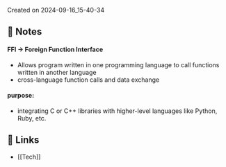 Created on 2024-09-16_15-40-34

## 📔 Notes

#### FFI -> Foreign Function Interface

- Allows program written in one programming language to call functions written in another language
- cross-language function calls and data exchange

#### purpose:

- integrating C or C++ libraries with higher-level languages like Python, Ruby, etc.


## 🔗 Links

- [[Tech]]
